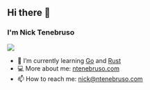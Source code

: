 ## Hi there 👋

### I'm Nick Tenebruso

![](https://shields.io/github/followers/ntenebruso?label=Follow&style=for-the-badge)

- 🌱 I’m currently learning [Go](https://go.dev/) and [Rust](https://www.rust-lang.org/)
- 💻 More about me: [ntenebruso.com](https://ntenebruso.com/)
- 📫 How to reach me: [nick@ntenebruso.com](mailto:nick@ntenebruso.com)
